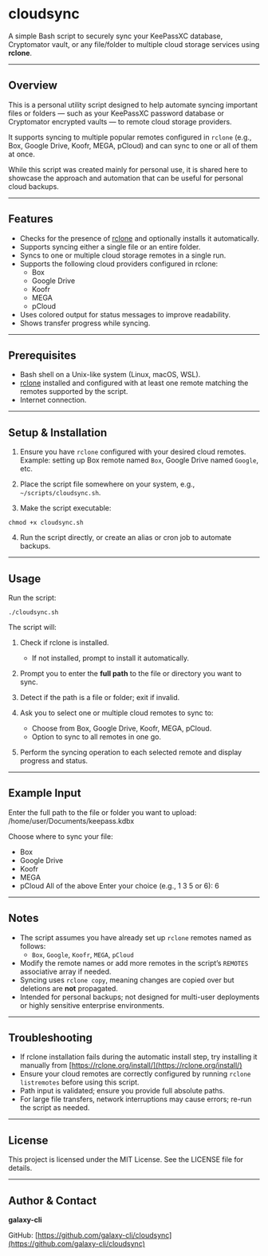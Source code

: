 # cloudsync

A simple Bash script to securely sync your KeePassXC database, Cryptomator vault, or any file/folder to multiple cloud storage services using **rclone**.

---

## Overview

This is a personal utility script designed to help automate syncing important files or folders — such as your KeePassXC password database or Cryptomator encrypted vaults — to remote cloud storage providers.

It supports syncing to multiple popular remotes configured in `rclone` (e.g., Box, Google Drive, Koofr, MEGA, pCloud) and can sync to one or all of them at once.

While this script was created mainly for personal use, it is shared here to showcase the approach and automation that can be useful for personal cloud backups.

---

## Features

- Checks for the presence of [rclone](https://rclone.org/) and optionally installs it automatically.
- Supports syncing either a single file or an entire folder.
- Syncs to one or multiple cloud storage remotes in a single run.
- Supports the following cloud providers configured in rclone:
  - Box
  - Google Drive
  - Koofr
  - MEGA
  - pCloud
- Uses colored output for status messages to improve readability.
- Shows transfer progress while syncing.

---

## Prerequisites

- Bash shell on a Unix-like system (Linux, macOS, WSL).
- [rclone](https://rclone.org/) installed and configured with at least one remote matching the remotes supported by the script.
- Internet connection.

---

## Setup & Installation

1. Ensure you have `rclone` configured with your desired cloud remotes.  
   Example: setting up Box remote named `Box`, Google Drive named `Google`, etc.

2. Place the script file somewhere on your system, e.g., `~/scripts/cloudsync.sh`.

3. Make the script executable:

`chmod +x cloudsync.sh`


4. Run the script directly, or create an alias or cron job to automate backups.

---

## Usage

Run the script:

`./cloudsync.sh`

The script will:

1. Check if rclone is installed.
   - If not installed, prompt to install it automatically.

2. Prompt you to enter the **full path** to the file or directory you want to sync.

3. Detect if the path is a file or folder; exit if invalid.

4. Ask you to select one or multiple cloud remotes to sync to:
   - Choose from Box, Google Drive, Koofr, MEGA, pCloud.
   - Option to sync to all remotes in one go.

5. Perform the syncing operation to each selected remote and display progress and status.

---

## Example Input

Enter the full path to the file or folder you want to upload: /home/user/Documents/keepass.kdbx

Choose where to sync your file:
- Box
- Google Drive
- Koofr
- MEGA
- pCloud
All of the above
Enter your choice (e.g., 1 3 5 or 6): 6

---

## Notes

- The script assumes you have already set up `rclone` remotes named as follows:
  - `Box`, `Google`, `Koofr`, `MEGA`, `pCloud`
- Modify the remote names or add more remotes in the script’s `REMOTES` associative array if needed.
- Syncing uses `rclone copy`, meaning changes are copied over but deletions are **not** propagated.
- Intended for personal backups; not designed for multi-user deployments or highly sensitive enterprise environments.

---

## Troubleshooting

- If rclone installation fails during the automatic install step, try installing it manually from [https://rclone.org/install/](https://rclone.org/install/)
- Ensure your cloud remotes are correctly configured by running `rclone listremotes` before using this script.
- Path input is validated; ensure you provide full absolute paths.
- For large file transfers, network interruptions may cause errors; re-run the script as needed.

---

## License

This project is licensed under the MIT License. See the LICENSE file for details.

---

## Author & Contact

**galaxy-cli**

GitHub: [https://github.com/galaxy-cli/cloudsync](https://github.com/galaxy-cli/cloudsync)
